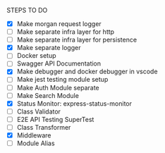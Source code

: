 STEPS TO DO

- [x] Make morgan request logger
- [ ] Make separate infra layer for http
- [ ] Make separate infra layer for persistence
- [x] Make separate logger
- [ ] Docker setup
- [ ] Swagger API Documentation
- [x] Make debugger and docker debugger in vscode
- [ ] Make jest testing module setup
- [ ] Make Auth Module separate
- [ ] Make Search Module
- [x] Status Monitor: express-status-monitor
- [ ] Class Validator
- [ ] E2E API Testing SuperTest
- [ ] Class Transformer
- [x] Middleware
- [ ] Module Alias
